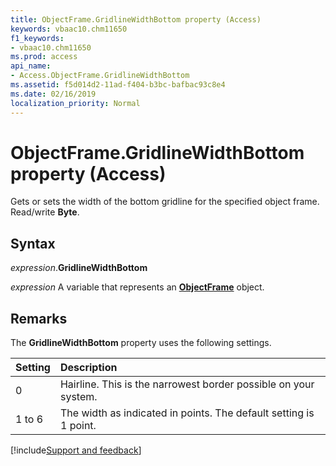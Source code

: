 ```yaml
---
title: ObjectFrame.GridlineWidthBottom property (Access)
keywords: vbaac10.chm11650
f1_keywords:
- vbaac10.chm11650
ms.prod: access
api_name:
- Access.ObjectFrame.GridlineWidthBottom
ms.assetid: f5d014d2-11ad-f404-b3bc-bafbac93c8e4
ms.date: 02/16/2019
localization_priority: Normal
---
```



# ObjectFrame.GridlineWidthBottom property (Access)

Gets or sets the width of the bottom gridline for the specified object frame. Read/write **Byte**.


## Syntax

_expression_.**GridlineWidthBottom**

_expression_ A variable that represents an **[ObjectFrame](Access.ObjectFrame.md)** object.


## Remarks

The **GridlineWidthBottom** property uses the following settings.

|Setting|Description|
|:-----|:-----|
|0| Hairline. This is the narrowest border possible on your system.|
|1 to 6|The width as indicated in points. The default setting is 1 point.|



[!include[Support and feedback](~/includes/feedback-boilerplate.md)]